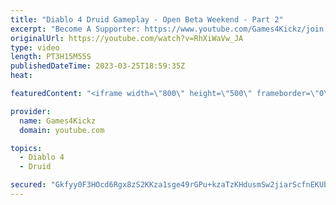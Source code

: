 ```yaml
---
title: "Diablo 4 Druid Gameplay - Open Beta Weekend - Part 2"
excerpt: "Become A Supporter: https://www.youtube.com/Games4Kickz/join Lilith has returned to Sanctuary, summoned by a dark ritual ..."
originalUrl: https://youtube.com/watch?v=RhXiWaVw_JA
type: video
length: PT3H15M55S
publishedDateTime: 2023-03-25T18:59:35Z
heat: 

featuredContent: "<iframe width=\"800\" height=\"500\" frameborder=\"0\" src=\"https://www.youtube.com/embed/RhXiWaVw_JA\" allow=\"accelerometer; autoplay; encrypted-media; gyroscope; picture-in-picture\" allowfullscreen></iframe>"

provider:
  name: Games4Kickz
  domain: youtube.com

topics:
  - Diablo 4
  - Druid

secured: "Gkfyy0F3HOcd6Rgx8zS2KKza1sge49rGPu+kzaTzKHdusmSw2jiarScfnEKUbemVtQBXOCqRU9m2vdxR2gMF8V+/b6EQORRE0zJ2IqshCyrqJ3blfW9IijF0Qz4SGlrnmArJiJSIPPoqFTJfcicwO7niasi7/20fhU/68O12f8UUY4iQQMMZDggI7QZ9FkY3J38EqgfcGU4lBwBk5K41pzKoD0eJLOvY9uqVLSNCkS6g625mx67DU5DD0d/mkZ8/JIUSXdZl2KYGzEUC0XWObQurLS1zNkF4+H5jiCFiEXZ+OBds3HU6sDwwKxcYc4usCzRbdiw0inw/w/mlbO2iJ8rJiBnHeue///oFkWfh49YQOEnyP67ne2E3ee2p7e4AVGj7pxzd5ec0vbSMIwROnw==;kdOHAXzE5hbR7d8M1/3fgg=="
---
```


